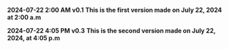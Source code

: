 **2024-07-22 2:00 AM v0.1**
**This is the first version made on July 22, 2024 at 2:00 a.m**

**2024-07-22 4:05 PM v0.3**
**This is the second version made on July 22, 2024, at 4:05 p.m**
